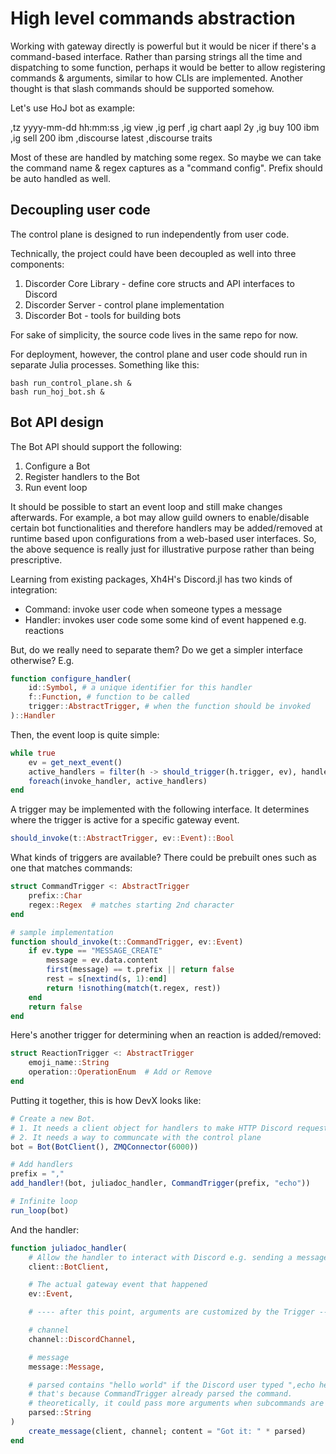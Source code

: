 # High level commands abstraction

Working with gateway directly is powerful but it would be nicer if there's a command-based interface. Rather than parsing strings all the time and dispatching to some function, perhaps it would be better to allow registering commands & arguments, similar to how CLIs are implemented. Another thought is that slash commands should be supported somehow.

Let's use HoJ bot as example:

,tz yyyy-mm-dd hh:mm:ss
,ig view
,ig perf
,ig chart aapl 2y
,ig buy 100 ibm
,ig sell 200 ibm
,discourse latest
,discourse traits

Most of these are handled by matching some regex. So maybe we can take the command name & regex captures as a "command config". Prefix should be auto handled as well.

## Decoupling user code

The control plane is designed to run independently from user code.

Technically, the project could have been decoupled as well into three components:

1. Discorder Core Library - define core structs and API interfaces to Discord
2. Discorder Server - control plane implementation
3. Discorder Bot - tools for building bots

For sake of simplicity, the source code lives in the same repo for now.

For deployment, however, the control plane and user code should run in separate Julia processes. Something like this:

```
bash run_control_plane.sh &
bash run_hoj_bot.sh &
```


## Bot API design

The Bot API should support the following:

1. Configure a Bot
2. Register handlers to the Bot
3. Run event loop

It should be possible to start an event loop and still make changes afterwards. For example, a bot may allow guild owners to enable/disable certain bot functionalities and therefore handlers may be added/removed at runtime based upon configurations from a web-based user interfaces. So, the above sequence is really just for illustrative purpose rather than being prescriptive.

Learning from existing packages, Xh4H's Discord.jl has two kinds of integration:
- Command: invoke user code when someone types a message
- Handler: invokes user code some some kind of event happened e.g. reactions

But, do we really need to separate them? Do we get a simpler interface otherwise?
E.g.

```julia
function configure_handler(
    id::Symbol, # a unique identifier for this handler
    f::Function, # function to be called
    trigger::AbstractTrigger, # when the function should be invoked
)::Handler
```

Then, the event loop is quite simple:
```julia
while true
    ev = get_next_event()
    active_handlers = filter(h -> should_trigger(h.trigger, ev), handlers)
    foreach(invoke_handler, active_handlers)
end
```

A trigger may be implemented with the following interface. It determines where the trigger is active for a specific gateway event.

```julia
should_invoke(t::AbstractTrigger, ev::Event)::Bool
```

What kinds of triggers are available? There could be prebuilt ones such as one that matches commands:

```julia
struct CommandTrigger <: AbstractTrigger
    prefix::Char
    regex::Regex  # matches starting 2nd character
end

# sample implementation
function should_invoke(t::CommandTrigger, ev::Event)
    if ev.type == "MESSAGE_CREATE"
        message = ev.data.content
        first(message) == t.prefix || return false
        rest = s[nextind(s, 1):end]
        return !isnothing(match(t.regex, rest))
    end
    return false
end
```

Here's another trigger for determining when an reaction is added/removed:
```julia
struct ReactionTrigger <: AbstractTrigger
    emoji_name::String
    operation::OperationEnum  # Add or Remove
end
```

Putting it together, this is how DevX looks like:
```julia
# Create a new Bot.
# 1. It needs a client object for handlers to make HTTP Discord requests
# 2. It needs a way to communcate with the control plane
bot = Bot(BotClient(), ZMQConnector(6000))

# Add handlers
prefix = ","
add_handler!(bot, juliadoc_handler, CommandTrigger(prefix, "echo"))

# Infinite loop
run_loop(bot)
```

And the handler:
```julia
function juliadoc_handler(
    # Allow the handler to interact with Discord e.g. sending a message
    client::BotClient,

    # The actual gateway event that happened
    ev::Event,

    # ---- after this point, arguments are customized by the Trigger ----

    # channel
    channel::DiscordChannel,

    # message
    message::Message,

    # parsed contains "hello world" if the Discord user typed ",echo hello world"
    # that's because CommandTrigger already parsed the command.
    # theoretically, it could pass more arguments when subcommands are matched
    parsed::String
)
    create_message(client, channel; content = "Got it: " * parsed)
end
```
